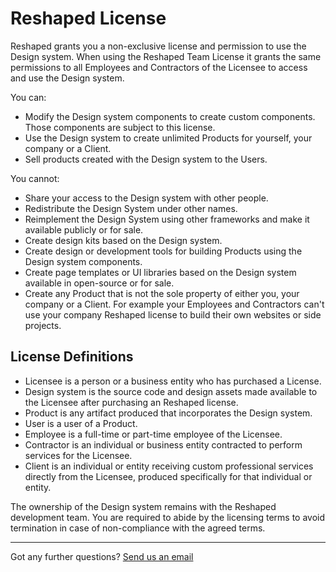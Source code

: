 # Reshaped License

Reshaped grants you a non-exclusive license and permission to use the Design system.
When using the Reshaped Team License it grants the same permissions to all Employees and Contractors of the Licensee to access and use the Design system.

You can:

- Modify the Design system components to create custom components. Those components are subject to this license.
- Use the Design system to create unlimited Products for yourself, your company or a Client.
- Sell products created with the Design system to the Users.

You cannot:

- Share your access to the Design system with other people.
- Redistribute the Design System under other names.
- Reimplement the Design System using other frameworks and make it available publicly or for sale.
- Create design kits based on the Design system.
- Create design or development tools for building Products using the Design system components.
- Create page templates or UI libraries based on the Design system available in open-source or for sale.
- Create any Product that is not the sole property of either you, your company or a Client. For example your Employees and Contractors can't use your company Reshaped license to build their own websites or side projects.

## License Definitions

- Licensee is a person or a business entity who has purchased a License.
- Design system is the source code and design assets made available to the Licensee after purchasing an Reshaped license.
- Product is any artifact produced that incorporates the Design system.
- User is a user of a Product.
- Employee is a full-time or part-time employee of the Licensee.
- Contractor is an individual or business entity contracted to perform services for the Licensee.
- Client is an individual or entity receiving custom professional services directly from the Licensee, produced specifically for that individual or entity.

The ownership of the Design system remains with the Reshaped development team.
You are required to abide by the licensing terms to avoid termination in case of non-compliance with the agreed terms.

---

Got any further questions? [Send us an email](mailto:hello@reshaped.so)
